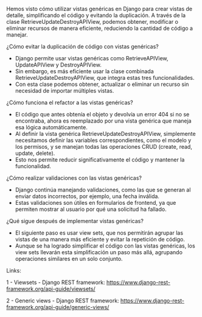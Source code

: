 Hemos visto cómo utilizar vistas genéricas en Django para crear vistas de detalle, simplificando el código y evitando la duplicación. A través de la clase RetrieveUpdateDestroyAPIView, podemos obtener, modificar o eliminar recursos de manera eficiente, reduciendo la cantidad de código a manejar.


¿Cómo evitar la duplicación de código con vistas genéricas?
- Django permite usar vistas genéricas como RetrieveAPIView, UpdateAPIView y DestroyAPIView.
- Sin embargo, es más eficiente usar la clase combinada RetrieveUpdateDestroyAPIView, que integra estas tres funcionalidades.
- Con esta clase podemos obtener, actualizar o eliminar un recurso sin necesidad de importar múltiples vistas.


¿Cómo funciona el refactor a las vistas genéricas?
- El código que antes obtenía el objeto y devolvía un error 404 si no se encontraba, ahora es reemplazado por una vista genérica que maneja esa lógica automáticamente.
- Al definir la vista genérica RetrieveUpdateDestroyAPIView, simplemente necesitamos definir las variables correspondientes, como el modelo y los permisos, y se manejan todas las operaciones CRUD (create, read, update, delete).
- Esto nos permite reducir significativamente el código y mantener la funcionalidad.


¿Cómo realizar validaciones con las vistas genéricas?
- Django continúa manejando validaciones, como las que se generan al enviar datos incorrectos, por ejemplo, una fecha inválida.
- Estas validaciones son útiles en formularios de frontend, ya que permiten mostrar al usuario por qué una solicitud ha fallado.


¿Qué sigue después de implementar vistas genéricas?
- El siguiente paso es usar view sets, que nos permitirán agrupar las vistas de una manera más eficiente y evitar la repetición de código.
- Aunque se ha logrado simplificar el código con las vistas genéricas, los view sets llevarán esta simplificación un paso más allá, agrupando operaciones similares en un solo conjunto.


Links:

1 - Viewsets - Django REST framework:
https://www.django-rest-framework.org/api-guide/viewsets/

2 - Generic views - Django REST framework:
https://www.django-rest-framework.org/api-guide/generic-views/